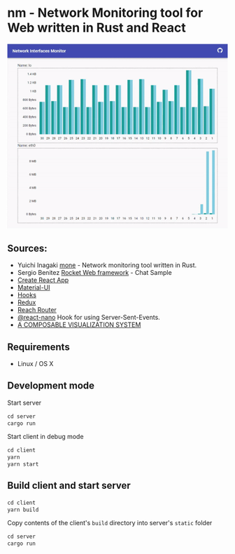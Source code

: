 # nm - Network Monitoring tool for Web written in Rust and React

![intro](/server/static/intro.gif)

## Sources:
* Yuichi Inagaki [mone](https://github.com/gky360/mone) - Network monitoring tool written in Rust.
* Sergio Benitez [Rocket Web framework](https://github.com/SergioBenitez/Rocket/tree/master/examples/chat) - Chat Sample
* [Create React App](https://create-react-app.dev/)
* [Material-UI](https://material-ui.com/)
* [Hooks](https://reactjs.org/docs/hooks-intro.html)
* [Redux](https://redux.js.org/)
* [Reach Router](https://reach.tech/router/)
* [@react-nano](https://github.com/Lusito/react-nano) Hook for using Server-Sent-Events.
* [A COMPOSABLE VISUALIZATION SYSTEM](https://github.com/uber/react-vis)

## Requirements

- Linux / OS X

## Development mode

Start server
```
cd server
cargo run
```

Start client in debug mode

```
cd client
yarn
yarn start
```

## Build client and start server
```
cd client
yarn build
````
Copy contents of the client's `build` directory into server's `static` folder

```
cd server
cargo run
```
